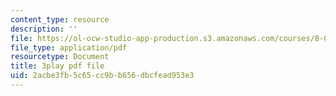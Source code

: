 ```yaml
---
content_type: resource
description: ''
file: https://ol-ocw-studio-app-production.s3.amazonaws.com/courses/8-06-quantum-physics-iii-spring-2018/2acbe3fb5c65cc9bb656dbcfead953e3_YT4ODWpKmGY.pdf
file_type: application/pdf
resourcetype: Document
title: 3play pdf file
uid: 2acbe3fb-5c65-cc9b-b656-dbcfead953e3
---
```

